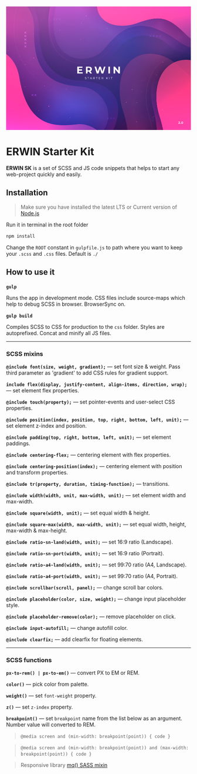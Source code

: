 ![ERWIN Starter Kit](/preview.png)

# ERWIN Starter Kit

**ERWIN SK** is a set of SCSS and JS code snippets that helps to start any web-project quickly and easily.

## Installation

> Make sure you have installed the latest LTS or Current version of [Node.js](https://nodejs.org/)

Run it in terminal in the root folder

```bash
npm install
```

Change the `ROOT` constant in `gulpfile.js` to path where you want to keep your `.scss` and `.css` files. Default is `./`

## How to use it

**`gulp`**

Runs the app in development mode. CSS files include source-maps which help to debug SCSS in browser. BrowserSync on.

**`gulp build`**

Compiles SCSS to CSS for production to the `css` folder. Styles are autoprefixed. Concat and minify all JS files.

---

### SCSS mixins

**`@include font(size, weight, gradient);`** — set font size & weight. Pass third parameter as 'gradient' to add CSS rules for gradient support.

**`include flex(display, justify-content, align-items, direction, wrap);`** — set element flex properties.

**`@include touch(property);`** — set pointer-events and user-select CSS properties.

**`@include position(index, position, top, right, bottom, left, unit);`** — set element z-index and position.

**`@include padding(top, right, bottom, left, unit);`** — set element paddings.

**`@include centering-flex;`** — centering element with flex properties.

**`@include centering-position(index);`** — centering element with position and transform properties.

**`@include tr(property, duration, timing-function);`** — transitions.

**`@include width(width, unit, max-width, unit);`** — set element width and max-width.

**`@include square(width, unit);`** — set equal width & height.

**`@include square-max(width, max-width, unit);`** — set equal width, height, max-width & max-height.

**`@include ratio-sn-land(width, unit);`** — set 16:9 ratio (Landscape).

**`@include ratio-sn-port(width, unit);`** — set 16:9 ratio (Portrait).

**`@include ratio-a4-land(width, unit);`** — set 99:70 ratio (A4, Landscape).

**`@include ratio-a4-port(width, unit);`** — set 99:70 ratio (A4, Portrait).

**`@include scrollbar(scroll, panel);`** — change scroll bar colors.

**`@include placeholder(color, size, weight);`** — change input placeholder style.

**`@include placeholder-remove(color);`** — remove placeholder on click.

**`@include input-autofill;`** — change autofill color.

**`@include clearfix;`** — add clearfix for floating elements.

---

### SCSS functions

**`px-to-rem() | px-to-em()`** — convert PX to EM or REM.

**`color()`** — pick color from palette.

**`weight()`** — set `font-weight` property.

**`z()`** — set `z-index` property.

**`breakpoint()`** — set `breakpoint` name from the list below as an argument. Number value will converted to REM.

> `@media screen and (min-width: breakpoint(point)) { code }`

> `@media screen and (min-width: breakpoint(point)) and (max-width: breakpoint(point)) { code }`

> Responsive library [mq() SASS mixin](https://github.com/sass-mq/sass-mq)
